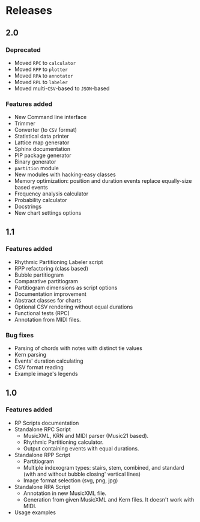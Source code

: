 # Releases

## 2.0

### Deprecated

- Moved ``RPC`` to ``calculator``
- Moved ``RPP`` to ``plotter``
- Moved ``RPA`` to ``annotator``
- Moved ``RPL`` to ``labeler``
- Moved multi-``CSV``-based to ``JSON``-based

### Features added

- New Command line interface
- Trimmer
- Converter (to ``CSV`` format)
- Statistical data printer
- Lattice map generator
- Sphinx documentation
- PIP package generator
- Binary generator
- `partition` module
- New modules with hacking-easy classes
- Memory optimization: position and duration events replace equally-size based events
- Frequency analysis calculator
- Probability calculator
- Docstrings
- New chart settings options

## 1.1

### Features added

- Rhythmic Partitioning Labeler script
- RPP refactoring (class based)
- Bubble partitiogram
- Comparative partitiogram
- Partitiogram dimensions as script options
- Documentation improvement
- Abstract classes for charts
- Optional CSV rendering without equal durations
- Functional tests (RPC)
- Annotation from MIDI files.

### Bug fixes

- Parsing of chords with notes with distinct tie values
- Kern parsing
- Events' duration calculating
- CSV format reading
- Example image's legends

## 1.0

### Features added

- RP Scripts documentation
- Standalone RPC Script
  - MusicXML, KRN and MIDI parser (Music21 based).
  - Rhythmic Partitioning calculator.
  - Output containing events with equal durations.
- Standalone RPP Script
  - Partitiogram
  - Multiple indexogram types: stairs, stem, combined, and standard (with and without bubble closing' vertical lines)
  - Image format selection (svg, png, jpg)
- Standalone RPA Script
  - Annotation in new MusicXML file.
  - Generation from given MusicXML and Kern files. It doesn't work with MIDI.
- Usage examples